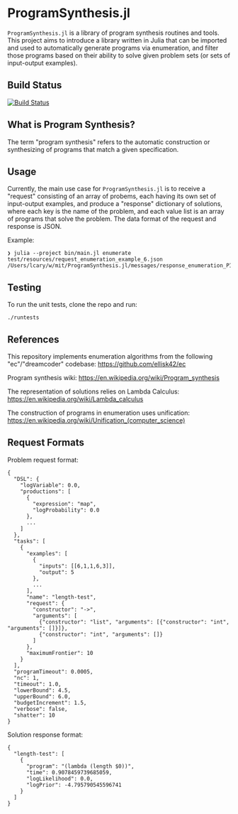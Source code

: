 ProgramSynthesis.jl
===================

`ProgramSynthesis.jl` is a library of program synthesis routines and tools. This
project aims to introduce a library written in Julia that can be imported and used
to automatically generate programs via enumeration, and filter those programs based on
their ability to solve given problem sets (or sets of input-output examples).

Build Status
------------

[![Build Status](https://travis-ci.com/lcary/ProgramSynthesis.jl.svg?branch=master)](https://travis-ci.com/lcary/ProgramSynthesis.jl)

What is Program Synthesis?
--------------------------

The term "program synthesis" refers to the automatic construction or synthesizing of programs
that match a given specification.

Usage
-----

Currently, the main use case for `ProgramSynthesis.jl` is to receive a "request" consisting of
an array of probems, each having its own set of input-output examples, and produce a "response"
dictionary of solutions, where each key is the name of the problem, and each value list is an array
of programs that solve the problem. The data format of the request and response is JSON.

Example:
```
❯ julia --project bin/main.jl enumerate test/resources/request_enumeration_example_6.json
/Users/lcary/w/mit/ProgramSynthesis.jl/messages/response_enumeration_PID4341_20190805_T104049.json
```

Testing
-------

To run the unit tests, clone the repo and run:
```
./runtests
```

References
----------

This repository implements enumeration algorithms from the following "ec"/"dreamcoder" codebase:
https://github.com/ellisk42/ec

Program synthesis wiki:
https://en.wikipedia.org/wiki/Program_synthesis

The representation of solutions relies on Lambda Calculus:
https://en.wikipedia.org/wiki/Lambda_calculus

The construction of programs in enumeration uses unification:
https://en.wikipedia.org/wiki/Unification_(computer_science)

Request Formats
---------------

Problem request format:
```
{
  "DSL": {
    "logVariable": 0.0,
    "productions": [
      {
        "expression": "map",
        "logProbability": 0.0
      },
      ...
    ]
  },
  "tasks": [
    {
      "examples": [
        {
          "inputs": [[6,1,1,6,3]],
          "output": 5
        },
        ...
      ],
      "name": "length-test",
      "request": {
        "constructor": "->",
        "arguments": [
          {"constructor": "list", "arguments": [{"constructor": "int", "arguments": []}]},
          {"constructor": "int", "arguments": []}
        ]
      },
      "maximumFrontier": 10
    }
  ],
  "programTimeout": 0.0005,
  "nc": 1,
  "timeout": 1.0,
  "lowerBound": 4.5,
  "upperBound": 6.0,
  "budgetIncrement": 1.5,
  "verbose": false,
  "shatter": 10
}
```

Solution response format:
```
{
  "length-test": [
    {
      "program": "(lambda (length $0))",
      "time": 0.9078459739685059,
      "logLikelihood": 0.0,
      "logPrior": -4.795790545596741
    }
  ]
}
```
